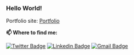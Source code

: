 ### Hello World! 

Portfolio site: [Portfolio]()

**📫 Where to find me:** 

[![Twitter Badge](https://img.shields.io/badge/-@omripk-1ca0f1?style=flat-square&labelColor=1ca0f1&logo=twitter&logoColor=white&link=https://twitter.com/omripk)](https://twitter.com/omripk) 
[![Linkedin Badge](https://img.shields.io/badge/-omripk-blue?style=flat-square&logo=Linkedin&logoColor=white&link=https://www.linkedin.com/in/omripk/)](https://www.linkedin.com/in/omripk/) 
[![Gmail Badge](https://img.shields.io/badge/-omer.ipk@gmail.com-c14438?style=flat-square&logo=Gmail&logoColor=black&link=mailto:omer.ipk@gmail.com)](mailto:omer.ipk@gmail.com)
